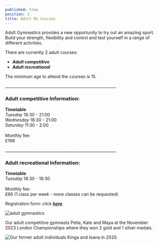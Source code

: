```yaml
---
published: true
position: 3
title: Adult RG Courses
---
```

Adult Gymnastics provides a new opportunity to try out an amazing sport. Build your strength, flexibility and control and test yourself in a range of different activities.

There are currently 2 adult courses:

* ***Adult competitive*** 
* ***Adult recreational***  

The minimum age to attend the courses is 15.

_﻿\_\_\_\_\_\_\_\_\_\_\_\_\_\_\_\_\_\_\_\_\_\_\_\_\_\_\_\_\_\_\_\_\_\_\_\_\_\_\_\_\_\_\_\_\_\_\_\_\_\_\_\_\_\_\_\_

### **Adult competitive Information:**

**Timetable**\
*Tuesday* 18:30 - 21:00\
*Wednesday* 18:30 - 21:00 \
*Saturday* 11:30 - 2:00\
\
Monthly fee: \
£198

_﻿\_\_\_\_\_\_\_\_\_\_\_\_\_\_\_\_\_\_\_\_\_\_\_\_\_\_\_\_\_\_\_\_\_\_\_\_\_\_\_\_\_\_\_\_\_\_\_\_\_\_\_\_\_\_\_\_

### **Adult recreational Information:**

**Timetable**\
*Tuesday* 18:30 - 19:30\
\
Monthly fee: \
£66 (1 class per week - more classes can be requested)

Registration form: click ***[here](https://docs.google.com/forms/d/e/1FAIpQLSeoGMHkCql6GiOBRDjv0PRLYyO6vQU5U3JsVo1--4P17lmefQ/viewform?usp=header)***.

![adult gymnastics](/assets/screenshot-2024-01-18-at-15.14.06.png)

Our adult competitive gymnasts Petia, Kate and Maya at the November 2023 London Championships where they won 2 gold and 1 silver medals.

![Our former adult individuals Kinga and Ioana in 2020.](/assets/2b735cce-230f-46d9-af10-ca9d8abf6151.jpg)